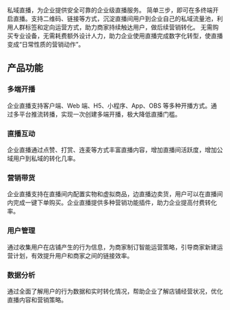 私域直播，为企业提供安全可靠的企业级直播服务。
简单三步，即可在多终端开启直播。支持二维码、链接等方式，沉淀直播间用户到企业自己的私域流量池，利用人群标签和定向运营方式，助力商家持续触达用户，做后续营销转化。
无需购买专业设备，无需耗费额外设计人力，助力企业使用直播完成数字化转型，使直播变成“日常性质的营销动作”。


## 产品功能
### 多端开播
企业直播支持客户端、Web 端、H5、小程序、App、OBS 等多种开播方式。通过多平台推流转播，实现一次创建多端开播，极大降低直播门槛。

### 直播互动
企业直播通过点赞、打赏、连麦等方式丰富直播内容，增加直播间活跃度，增加公域用户到私域的转化几率。

### 营销带货
企业直播支持在直播间内配置实物和虚拟商品，边直播边卖货，用户可以在直播间内完成一键下单购买。企业直播提供多种营销功能插件，助力企业提高付费转化率。

### 用户管理
通过收集用户在店铺产生的行为信息，为商家制订智能运营策略，引导商家新建运营计划，有效提升用户和商家之间的链接效率。

### 数据分析
通过全面了解用户的行为数据和实时转化情况，帮助企业了解店铺经营状况，优化直播内容和营销策略。
